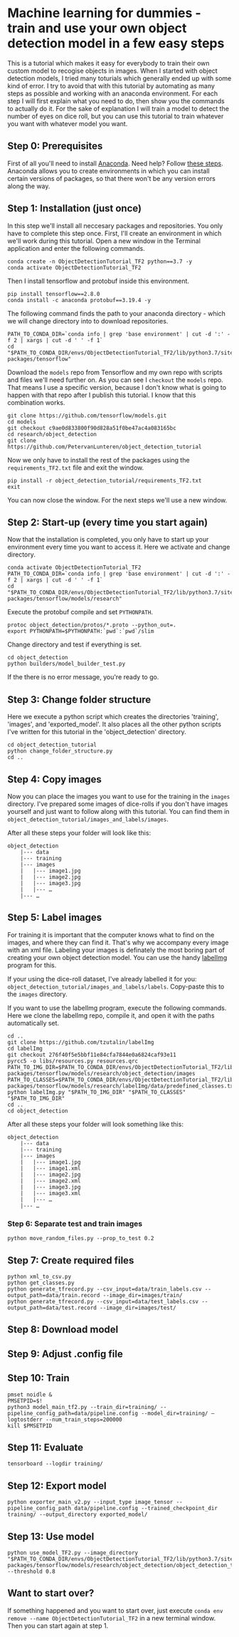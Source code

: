 # Machine learning for dummies - train and use your own object detection model in a few easy steps 
This is a tutorial which makes it easy for everybody to train their own custom model to recogise objects in images. When I started with object detection models, I tried many toturials which generally ended up with some kind of error. I try to avoid that with this tutorial by automating as many steps as possible and working with an anaconda environment. For each step I will first explain what you need to do, then show you the commands to actually do it. For the sake of explanation I will train a model to detect the number of eyes on dice roll, but you can use this tutorial to train whatever you want with whatever model you want.

## Step 0: Prerequisites
First of all you'll need to install [Anaconda](https://www.anaconda.com/products/individual). Need help? Follow [these steps](https://docs.anaconda.com/anaconda/install/mac-os/). Anaconda allows you to create environments in which you can install certain versions of packages, so that there won't be any version errors along the way.

## Step 1: Installation (just once)
In this step we'll install all neccesary packages and repositories. You only have to complete this step once. First, I'll create an environment in which we'll work during this tutorial. Open a new window in the Terminal application and enter the following commands.
```batch
conda create -n ObjectDetectionTutorial_TF2 python==3.7 -y
conda activate ObjectDetectionTutorial_TF2
```
Then I install tensorflow and protobuf inside this environment.
```batch
pip install tensorflow==2.8.0
conda install -c anaconda protobuf==3.19.4 -y
```
The following command finds the path to your anaconda directory - which we will change directory into to download repositories. 
```batch
PATH_TO_CONDA_DIR=`conda info | grep 'base environment' | cut -d ':' -f 2 | xargs | cut -d ' ' -f 1`
cd "$PATH_TO_CONDA_DIR/envs/ObjectDetectionTutorial_TF2/lib/python3.7/site-packages/tensorflow"
```
Download the `models` repo from Tensorflow and my own repo with scripts and files we'll need further on. As you can see I `checkout` the `models` repo. That means I use a specific version, because I don't know what is going to happen with that repo after I publish this tutorial. I know that this combination works.
```batch
git clone https://github.com/tensorflow/models.git
cd models
git checkout c9ae0d833800f90d828a51f0be47ac4a083165bc
cd research/object_detection
git clone https://github.com/PetervanLunteren/object_detection_tutorial
```
Now we only have to install the rest of the packages using the `requirements_TF2.txt` file and exit the window.
```batch
pip install -r object_detection_tutorial/requirements_TF2.txt
exit
```
You can now close the window. For the next steps we'll use a new window.


## Step 2: Start-up (every time you start again)
Now that the installation is completed, you only have to start up your environment every time you want to access it. Here we activate and change directory.
```batch
conda activate ObjectDetectionTutorial_TF2
PATH_TO_CONDA_DIR=`conda info | grep 'base environment' | cut -d ':' -f 2 | xargs | cut -d ' ' -f 1`
cd "$PATH_TO_CONDA_DIR/envs/ObjectDetectionTutorial_TF2/lib/python3.7/site-packages/tensorflow/models/research"
```
Execute the protobuf compile and set `PYTHONPATH`.
```batch
protoc object_detection/protos/*.proto --python_out=.
export PYTHONPATH=$PYTHONPATH:`pwd`:`pwd`/slim
```
Change directory and test if everything is set.
```batch
cd object_detection
python builders/model_builder_test.py
```
If the there is no error message, you're ready to go.

## Step 3: Change folder structure
Here we execute a python script which creates the directories 'training', 'images', and 'exported_model'. It also places all the other python scripts I've written for this tutorial in the 'object_detection' directory.
```batch
cd object_detection_tutorial
python change_folder_structure.py
cd ..
```

## Step 4: Copy images
Now you can place the images you want to use for the training in the `images` directory. I've prepared some images of dice-rolls if you don't have images yourself and just want to follow along with this tutorial. You can find them in `object_detection_tutorial/images_and_labels/images`. 

After all these steps your folder will look like this:
```
object_detection
	|--- data
	|--- training
	|--- images
	|	|--- image1.jpg
	|	|--- image2.jpg
	|	|--- image3.jpg
	|	|--- …
	|--- …
```

## Step 5: Label images
For training it is important that the computer knows what to find on the images, and where they can find it. That's why we accompany every image with an xml file. Labeling your images is definately the most boring part of creating your own object detection model. You can use the handy <a href="https://github.com/tzutalin/labelImg">labelImg</a> program for this.

If your using the dice-roll dataset, I've already labelled it for you: `object_detection_tutorial/images_and_labels/labels`. Copy-paste this to the `images` directory.

If you want to use the labelImg program, execute the following commands. Here we clone the labelImg repo, compile it, and open it with the paths automatically set.
```batch
cd ..
git clone https://github.com/tzutalin/labelImg
cd labelImg
git checkout 276f40f5e5bbf11e84cfa7844e0a6824caf93e11
pyrcc5 -o libs/resources.py resources.qrc
PATH_TO_IMG_DIR=$PATH_TO_CONDA_DIR/envs/ObjectDetectionTutorial_TF2/lib/python3.7/site-packages/tensorflow/models/research/object_detection/images
PATH_TO_CLASSES=$PATH_TO_CONDA_DIR/envs/ObjectDetectionTutorial_TF2/lib/python3.7/site-packages/tensorflow/models/research/labelImg/data/predefined_classes.txt
python labelImg.py "$PATH_TO_IMG_DIR" "$PATH_TO_CLASSES" "$PATH_TO_IMG_DIR"
cd ..
cd object_detection
```
After all these steps your folder will look something like this:
```
object_detection
	|--- data
	|--- training
	|--- images
	|	|--- image1.jpg
	|	|--- image1.xml
	|	|--- image2.jpg
	|	|--- image2.xml
	|	|--- image3.jpg
	|	|--- image3.xml
	|	|--- …
	|--- …
```

### Step 6: Separate test and train images
```batch
python move_random_files.py --prop_to_test 0.2
```

## Step 7: Create required files
```batch
python xml_to_csv.py
python get_classes.py
python generate_tfrecord.py --csv_input=data/train_labels.csv --output_path=data/train.record --image_dir=images/train/
python generate_tfrecord.py --csv_input=data/test_labels.csv --output_path=data/test.record --image_dir=images/test/
```

## Step 8: Download model


## Step 9: Adjust .config file


## Step 10: Train
```batch
pmset noidle &
PMSETPID=$!
python3 model_main_tf2.py --train_dir=training/ --pipeline_config_path=data/pipeline.config --model_dir=training/ –logtostderr --num_train_steps=200000
kill $PMSETPID
```

## Step 11: Evaluate
```batch
tensorboard --logdir training/
```

## Step 12: Export model
```batch
python exporter_main_v2.py --input_type image_tensor --pipeline_config_path data/pipeline.config --trained_checkpoint_dir training/ --output_directory exported_model/
```

## Step 13: Use model
```batch
python use_model_TF2.py --image_directory "$PATH_TO_CONDA_DIR/envs/ObjectDetectionTutorial_TF2/lib/python3.7/site-packages/tensorflow/models/research/object_detection/object_detection_tutorial/new_images_to_test" --threshold 0.8
```

## Want to start over?
If something happened and you want to start over, just execute `conda env remove --name ObjectDetectionTutorial_TF2` in a new terminal window. Then you can start again at step 1.
